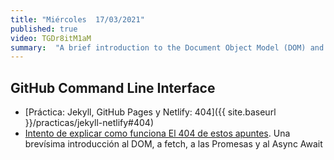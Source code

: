 ```yaml
---
title: "Miércoles  17/03/2021"
published: true
video: TGDr8itM1aM
summary:  "A brief introduction to the Document Object Model (DOM) and to Asynchronous Programming using this site 404 page"  
---
```


## GitHub Command Line Interface

* [Práctica: Jekyll, GitHub Pages y Netlify: 404]({{ site.baseurl }}/practicas/jekyll-netlify#404)
* [Intento de explicar como funciona El 404 de estos apuntes]({{site.baseurl}}/assets/practicas/jekyll-netlify/404-explained). Una brevísima introducción al DOM, a fetch, a las Promesas y al Async Await

